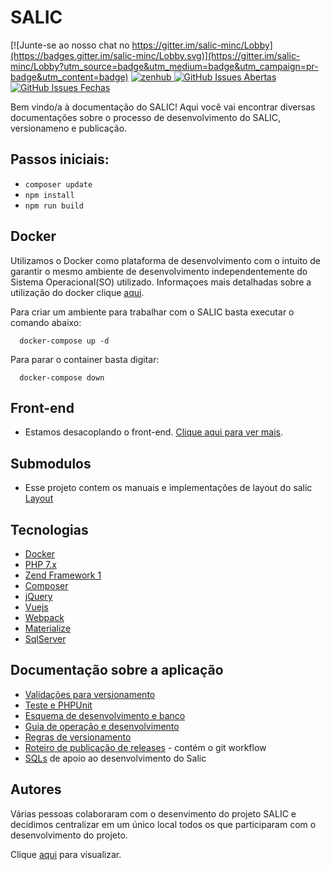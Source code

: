 # SALIC

[![Junte-se ao nosso chat no https://gitter.im/salic-minc/Lobby](https://badges.gitter.im/salic-minc/Lobby.svg)](https://gitter.im/salic-minc/Lobby?utm_source=badge&utm_medium=badge&utm_campaign=pr-badge&utm_content=badge)
<a href="https://app.zenhub.com/workspace/o/culturagovbr/salic-minc/boards" target="_blank">
    <img src="https://img.shields.io/badge/Managed_with-ZenHub-5e60ba.svg" alt="zenhub">
  </a>
[![GitHub Issues Abertas](https://img.shields.io/github/issues/culturagovbr/salic-minc.svg?maxAge=2592000)]() 
[![GitHub Issues Fechas](https://img.shields.io/github/issues-closed-raw/culturagovbr/salic-minc.svg?maxAge=2592000)]()

Bem vindo/a à documentação do SALIC! Aqui você vai encontrar diversas documentações sobre o processo de desenvolvimento do SALIC, versionameno e publicação.

## Passos iniciais:

- ```composer update```
- ```npm install```
- ```npm run build```

## Docker
Utilizamos o Docker como plataforma de desenvolvimento com o intuito de garantir o mesmo ambiente de desenvolvimento 
independentemente do Sistema Operacional(SO) utilizado. Informaçoes mais detalhadas sobre a utilização do docker clique
[aqui](doc/Guia_utilizacao_docker.md).

Para criar um ambiente para trabalhar com o SALIC basta executar o comando abaixo:
```
  docker-compose up -d
```

Para parar o container basta digitar:
```
  docker-compose down
```

## Front-end
* Estamos desacoplando o front-end. [Clique aqui para ver mais](front/README.md).

## Submodulos
* Esse     projeto contem os manuais e implementações de layout do salic [Layout](https://github.com/culturagovbr/salic-minc-layout)

## Tecnologias
* [Docker](https://www.docker.com/)
* [PHP 7.x](http://php.net/)
* [Zend Framework 1](https://framework.zend.com/manual/1.12/en/learning.quickstart.html) 
* [Composer](https://getcomposer.org/)
* [jQuery](https://jquery.com/)
* [Vuejs](https://vuejs.org/)
* [Webpack](https://webpack.js.org/)
* [Materialize](http://materializecss.com/)
* [SqlServer](https://www.microsoft.com/en-us/sql-server/sql-server-2017)

## Documenta&ccedil;&atilde;o sobre a aplica&ccedil;&atilde;o
* [Valida&ccedil;&otilde;es para versionamento](doc/Validacoes_para_versionamento.md)
* [Teste e PHPUnit](doc/Teste_Manual.md)
* [Esquema de desenvolvimento e banco](doc/Esquema_de_desenvolvimento_e_banco.md)
* [Guia de operação e desenvolvimento](doc/Guia_de_operacao-desenvolvimento.md)
* [Regras de versionamento](doc/Regras_versionamento.md)
* [Roteiro de publicação de releases](doc/Roteiro_de_publicacao_de_releases.md) - contém o git workflow
* [SQLs](https://github.com/culturagovbr/salic-minc-sql) de apoio ao desenvolvimento do Salic


## Autores
Várias pessoas colaboraram com o desenvimento do projeto SALIC e decidimos centralizar em um único local todos os que participaram com o desenvolvimento do projeto.
  
Clique [aqui](https://github.com/culturagovbr/salic-minc/graphs/contributors) para visualizar.

